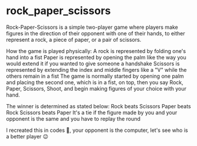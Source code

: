 # rock_paper_scissors
Rock-Paper-Scissors is a simple two-player game where players make figures in the direction of their opponent with one of their hands, to either represent a rock, a piece of paper, or a pair of scissors.

How the game is played physically:
A rock is represented by folding one's hand into a fist
Paper is represented by opening the palm like the way you would extend it if you wanted to give someone a handshake
Scissors is represented by extending the index and middle fingers like a "V" while the others remain in a fist
The game is normally started by opening one palm and placing the second one, which is in a fist, on top, then you say Rock, Paper, Scissors, Shoot, and begin making figures of your choice with your hand.

The winner is determined as stated below:
Rock beats Scissors
Paper beats Rock
Scissors beats Paper
It's a tie if the figure made by you and your opponent is the same and you have to replay the round

I recreated this in codes 🤗, your opponent is the computer, let's see who is a better player 😉
